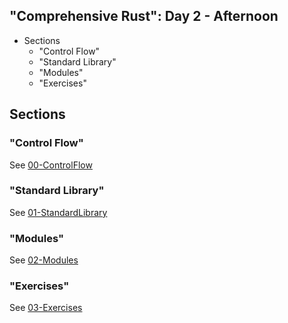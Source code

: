 ## "Comprehensive Rust": Day 2 - Afternoon

<!-- MarkdownTOC -->

- Sections
    - "Control Flow"
    - "Standard Library"
    - "Modules"
    - "Exercises"

<!-- /MarkdownTOC -->

## Sections

### "Control Flow"

See [00-ControlFlow](./00-ControlFlow/)

### "Standard Library"

See [01-StandardLibrary](./01-StandardLibrary/)

### "Modules"

See [02-Modules](./02-Modules/)

### "Exercises"

See [03-Exercises](./03-Exercises/)
